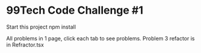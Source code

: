 # 99Tech Code Challenge #1 #

Start this project
npm install

All problems in 1 page, click each tab to see problems.
Problem 3 refactor is in Refractor.tsx
